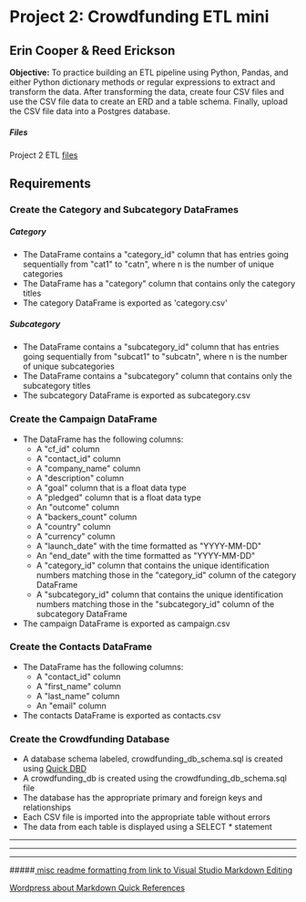 # Project 2: Crowdfunding ETL mini
## Erin Cooper & Reed Erickson
 
 **Objective:**
 To practice building an ETL pipeline using Python, Pandas, and either Python dictionary methods or regular expressions to extract and transform the data. After transforming the data, create four CSV files and use the CSV file data to create an ERD and a table schema. Finally, upload the CSV file data into a Postgres database.

##### Files

Project 2 ETL [files](Resources/)

## Requirements
### Create the Category and Subcategory DataFrames
##### Category
* The DataFrame contains a "category_id" column that has entries going sequentially from "cat1" to "catn", where n is the number of unique categories 
* The DataFrame has a "category" column that contains only the category titles 
* The category DataFrame is exported as 'category.csv'
##### Subcategory
* The DataFrame contains a "subcategory_id" column that has entries going sequentially from "subcat1" to "subcatn", where n is the number of unique subcategories
* The DataFrame contains a "subcategory" column that contains only the subcategory titles
* The subcategory DataFrame is exported as subcategory.csv

### Create the Campaign DataFrame
* The DataFrame has the following columns:
    * A "cf_id" column
    * A "contact_id" column
    * A "company_name" column
    * A "description" column
    * A "goal" column that is a float data type
    * A "pledged" column that is a float data type
    * An "outcome" column
    * A "backers_count" column
    * A "country" column
    * A "currency" column
    * A "launch_date" with the time formatted as "YYYY-MM-DD"
    * An "end_date" with the time formatted as "YYYY-MM-DD"
    * A "category_id" column that contains the unique identification numbers matching those in the "category_id" column of the category DataFrame
    * A "subcategory_id" column that contains the unique identification numbers matching those in the "subcategory_id" column of the subcategory DataFrame
* The campaign DataFrame is exported as campaign.csv 

### Create the Contacts DataFrame
* The DataFrame has the following columns:
    * A "contact_id" column
    * A "first_name" column
    * A "last_name" column
    * An "email" column
* The contacts DataFrame is exported as contacts.csv

### Create the Crowdfunding Database
* A database schema labeled, crowdfunding_db_schema.sql is created using [Quick DBD](https://app.quickdatabasediagrams.com/)
* A crowdfunding_db is created using the crowdfunding_db_schema.sql file 
* The database has the appropriate primary and foreign keys and relationships 
* Each CSV file is imported into the appropriate table without errors 
* The data from each table is displayed using a SELECT * statement 


________________________________
________________________________
________________________________ 
#####[ misc readme formatting from ](https://www.makeareadme.com/)
[link to Visual Studio Markdown Editing](https://code.visualstudio.com/Docs/languages/markdown#_markdown-preview)

[Wordpress about Markdown Quick References](https://wordpress.com/support/markdown-quick-reference/)
